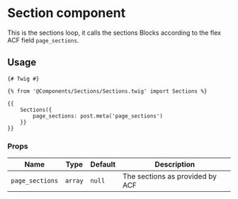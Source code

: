 # Section component

This is the sections loop, it calls the sections Blocks according to the flex ACF field `page_sections`.

## Usage

```twig
{# Twig #}

{% from '@Components/Sections/Sections.twig' import Sections %}

{{
    Sections({
        page_sections: post.meta('page_sections')
    }}
}}
```

### Props

| Name            | Type    | Default | Description                     |
| --------------- | ------- | ------- | ------------------------------- |
| `page_sections` | `array` | `null`  | The sections as provided by ACF |